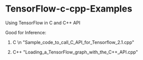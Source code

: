 # TensorFlow-c-cpp-Examples
Using TensorFlow in C and C++ API

Good for Inference:
1. C \n
"Sample_code_to_call_C_API_for_Tensorflow_2.1.cpp"

2. C++
"Loading_a_TensorFlow_graph_with_the_C++_API.cpp"
